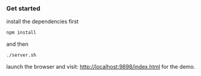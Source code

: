 ### Get started

install the dependencies first

```sh
npm install
```

and then 

```sh
./server.sh
```

launch the browser and visit: [http://localhost:9898/index.html](http://localhost:9898/index.html) for the demo.